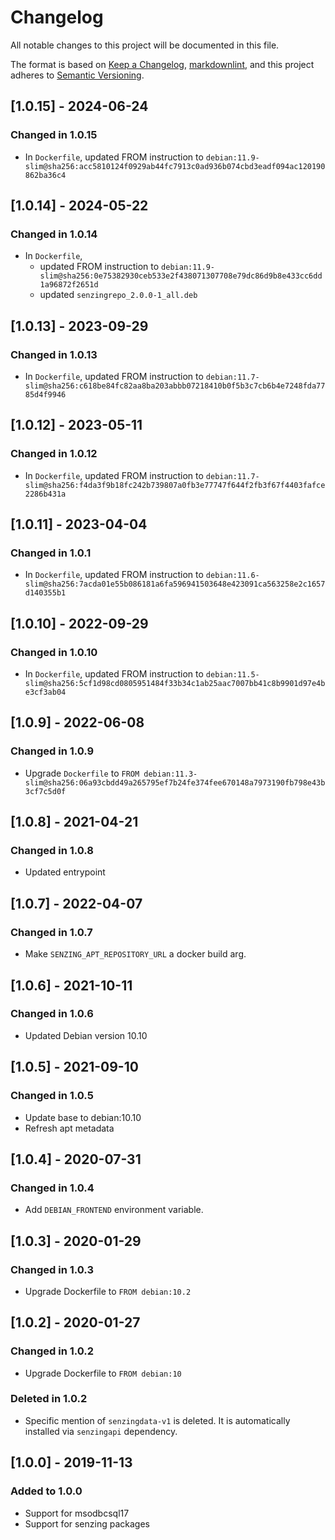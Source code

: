 # Changelog

All notable changes to this project will be documented in this file.

The format is based on [Keep a Changelog](https://keepachangelog.com/en/1.0.0/),
[markdownlint](https://dlaa.me/markdownlint/),
and this project adheres to [Semantic Versioning](https://semver.org/spec/v2.0.0.html).

## [1.0.15] - 2024-06-24

### Changed in 1.0.15

- In `Dockerfile`, updated FROM instruction to `debian:11.9-slim@sha256:acc5810124f0929ab44fc7913c0ad936b074cbd3eadf094ac120190862ba36c4`

## [1.0.14] - 2024-05-22

### Changed in 1.0.14

- In `Dockerfile`, 
  - updated FROM instruction to `debian:11.9-slim@sha256:0e75382930ceb533e2f438071307708e79dc86d9b8e433cc6dd1a96872f2651d`
  - updated `senzingrepo_2.0.0-1_all.deb`

## [1.0.13] - 2023-09-29

### Changed in 1.0.13

- In `Dockerfile`, updated FROM instruction to `debian:11.7-slim@sha256:c618be84fc82aa8ba203abbb07218410b0f5b3c7cb6b4e7248fda7785d4f9946`

## [1.0.12] - 2023-05-11

### Changed in 1.0.12

- In `Dockerfile`, updated FROM instruction to `debian:11.7-slim@sha256:f4da3f9b18fc242b739807a0fb3e77747f644f2fb3f67f4403fafce2286b431a`

## [1.0.11] - 2023-04-04

### Changed in 1.0.1

- In `Dockerfile`, updated FROM instruction to `debian:11.6-slim@sha256:7acda01e55b086181a6fa596941503648e423091ca563258e2c1657d140355b1`

## [1.0.10] - 2022-09-29

### Changed in 1.0.10

- In `Dockerfile`, updated FROM instruction to `debian:11.5-slim@sha256:5cf1d98cd0805951484f33b34c1ab25aac7007bb41c8b9901d97e4be3cf3ab04`

## [1.0.9] - 2022-06-08

### Changed in 1.0.9

- Upgrade `Dockerfile` to `FROM debian:11.3-slim@sha256:06a93cbdd49a265795ef7b24fe374fee670148a7973190fb798e43b3cf7c5d0f`

## [1.0.8] - 2021-04-21

### Changed in 1.0.8

- Updated entrypoint

## [1.0.7] - 2022-04-07

### Changed in 1.0.7

- Make `SENZING_APT_REPOSITORY_URL` a docker build arg.

## [1.0.6] - 2021-10-11

### Changed in 1.0.6

- Updated Debian version 10.10

## [1.0.5] - 2021-09-10

### Changed in 1.0.5

- Update base to debian:10.10
- Refresh apt metadata

## [1.0.4] - 2020-07-31

### Changed in 1.0.4

- Add `DEBIAN_FRONTEND` environment variable.

## [1.0.3] - 2020-01-29

### Changed in 1.0.3

- Upgrade Dockerfile to `FROM debian:10.2`

## [1.0.2] - 2020-01-27

### Changed in 1.0.2

- Upgrade Dockerfile to `FROM debian:10`

### Deleted in 1.0.2

- Specific mention of `senzingdata-v1` is deleted.
  It is automatically installed via `senzingapi` dependency.

## [1.0.0] - 2019-11-13

### Added to 1.0.0

- Support for msodbcsql17
- Support for senzing packages

